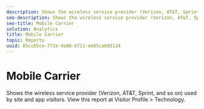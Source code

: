 ```yaml
---
description: Shows the wireless service provider (Verizon, AT&T, Sprint, and so on) used by site and app visitors. View this report at Visitor Profile > Technology.
seo-description: Shows the wireless service provider (Verizon, AT&T, Sprint, and so on) used by site and app visitors. View this report at Visitor Profile > Technology.
seo-title: Mobile Carrier
solution: Analytics
title: Mobile Carrier
topic: Reports
uuid: 85cc65ce-772e-4a86-bf11-ee85ca693134
---
```


# Mobile Carrier

Shows the wireless service provider (Verizon, AT&T, Sprint, and so on) used by site and app visitors. View this report at Visitor Profile > Technology.

